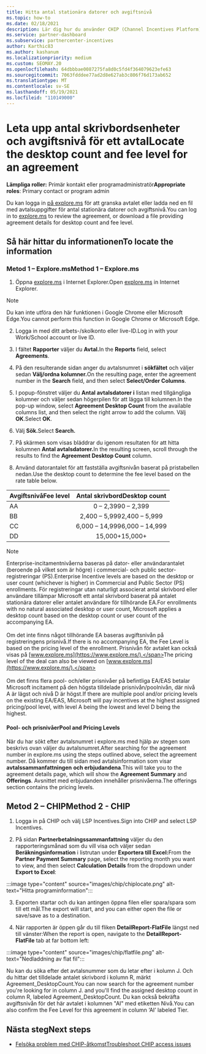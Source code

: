 ```yaml
---
title: Hitta antal stationära datorer och avgiftsnivå
ms.topic: how-to
ms.date: 02/18/2021
description: Lär dig hur du använder CHIP (Channel Incentives Platform) för att hitta information om antal skrivbord och avgifter för ett avtal.
ms.service: partner-dashboard
ms.subservice: partnercenter-incentives
author: Karthic83
ms.author: kashanum
ms.localizationpriority: medium
ms.custom: SEOMAY.20
ms.openlocfilehash: 64dbbbae0087275fa8d0c5fd4f364079623efe63
ms.sourcegitcommit: 7063fdddee77ad2d8e627ab3c806f76d173ab652
ms.translationtype: MT
ms.contentlocale: sv-SE
ms.lasthandoff: 05/19/2021
ms.locfileid: "110149000"
---
```

# <a name="locate-the-desktop-count-and-fee-level-for-an-agreement"></a><span data-ttu-id="30e41-103">Leta upp antal skrivbordsenheter och avgiftsnivå för ett avtal</span><span class="sxs-lookup"><span data-stu-id="30e41-103">Locate the desktop count and fee level for an agreement</span></span>

<span data-ttu-id="30e41-104">**Lämpliga roller:** Primär kontakt eller programadministratör</span><span class="sxs-lookup"><span data-stu-id="30e41-104">**Appropriate roles**: Primary contact or program admin</span></span>

<span data-ttu-id="30e41-105">Du kan logga in [på explore.ms](https://www.explore.ms/) för att granska avtalet eller ladda ned en fil med avtalsuppgifter för antal stationära datorer och avgiftsnivå.</span><span class="sxs-lookup"><span data-stu-id="30e41-105">You can log in to [explore.ms](https://www.explore.ms/) to review the agreement, or download a file providing agreement details for desktop count and fee level.</span></span>

## <a name="to-locate-the-information"></a><span data-ttu-id="30e41-106">Så här hittar du informationen</span><span class="sxs-lookup"><span data-stu-id="30e41-106">To locate the information</span></span>

### <a name="method-1--explorems"></a><span data-ttu-id="30e41-107">Metod 1 – Explore.ms</span><span class="sxs-lookup"><span data-stu-id="30e41-107">Method 1 – Explore.ms</span></span>

1. <span data-ttu-id="30e41-108">Öppna [explore.ms](https://www.explore.ms/) i Internet Explorer.</span><span class="sxs-lookup"><span data-stu-id="30e41-108">Open [explore.ms](https://www.explore.ms/) in Internet Explorer.</span></span> 

>[!Note]
><span data-ttu-id="30e41-109">Du kan inte utföra den här funktionen i Google Chrome eller Microsoft Edge.</span><span class="sxs-lookup"><span data-stu-id="30e41-109">You cannot perform this function in Google Chrome or Microsoft Edge.</span></span>

2. <span data-ttu-id="30e41-110">Logga in med ditt arbets-/skolkonto eller live-ID.</span><span class="sxs-lookup"><span data-stu-id="30e41-110">Log in with your Work/School account or live ID.</span></span>  

3. <span data-ttu-id="30e41-111">I fältet **Rapporter** väljer du **Avtal.**</span><span class="sxs-lookup"><span data-stu-id="30e41-111">In the **Reports** field, select **Agreements**.</span></span>

4. <span data-ttu-id="30e41-112">På den resulterande sidan anger du avtalsnumret i **sökfältet** och väljer sedan **Välj/ordna kolumner.**</span><span class="sxs-lookup"><span data-stu-id="30e41-112">On the resulting page, enter the agreement number in the **Search** field, and then select **Select/Order Columns**.</span></span>

5. <span data-ttu-id="30e41-113">I popup-fönstret väljer du **Antal avtalsdatorer i** listan med tillgängliga kolumner och väljer sedan högerpilen för att lägga till kolumnen.</span><span class="sxs-lookup"><span data-stu-id="30e41-113">In the pop-up window, select **Agreement Desktop Count** from the available columns list, and then select the right arrow to add the column.</span></span> <span data-ttu-id="30e41-114">Välj **OK**.</span><span class="sxs-lookup"><span data-stu-id="30e41-114">Select **OK**.</span></span>

6. <span data-ttu-id="30e41-115">Välj **Sök.**</span><span class="sxs-lookup"><span data-stu-id="30e41-115">Select **Search.**</span></span>

7. <span data-ttu-id="30e41-116">På skärmen som visas bläddrar du igenom resultaten för att hitta kolumnen **Antal avtalsdatorer.**</span><span class="sxs-lookup"><span data-stu-id="30e41-116">In the resulting screen, scroll through the results to find the **Agreement Desktop Count** column.</span></span> 

8. <span data-ttu-id="30e41-117">Använd datorantalet för att fastställa avgiftsnivån baserat på pristabellen nedan.</span><span class="sxs-lookup"><span data-stu-id="30e41-117">Use the desktop count to determine the fee level based on the rate table below.</span></span>  

| <span data-ttu-id="30e41-118">Avgiftsnivå</span><span class="sxs-lookup"><span data-stu-id="30e41-118">Fee level</span></span> | <span data-ttu-id="30e41-119">Antal skrivbord</span><span class="sxs-lookup"><span data-stu-id="30e41-119">Desktop count</span></span> |
| ------ | :-----------: |
|  <span data-ttu-id="30e41-120">A</span><span class="sxs-lookup"><span data-stu-id="30e41-120">A</span></span> | <span data-ttu-id="30e41-121">0 – 2,399</span><span class="sxs-lookup"><span data-stu-id="30e41-121">0 – 2,399</span></span>    |
|  <span data-ttu-id="30e41-122">B</span><span class="sxs-lookup"><span data-stu-id="30e41-122">B</span></span> | <span data-ttu-id="30e41-123">2,400 – 5,999</span><span class="sxs-lookup"><span data-stu-id="30e41-123">2,400 – 5,999</span></span>    |
|  <span data-ttu-id="30e41-124">C</span><span class="sxs-lookup"><span data-stu-id="30e41-124">C</span></span> | <span data-ttu-id="30e41-125">6,000 – 14,999</span><span class="sxs-lookup"><span data-stu-id="30e41-125">6,000 – 14,999</span></span>    |
|  <span data-ttu-id="30e41-126">D</span><span class="sxs-lookup"><span data-stu-id="30e41-126">D</span></span> | <span data-ttu-id="30e41-127">15,000+</span><span class="sxs-lookup"><span data-stu-id="30e41-127">15,000+</span></span>   |

>[!NOTE]
><span data-ttu-id="30e41-128">Enterprise-incitamentnivåerna baseras på dator- eller användarantalet (beroende på vilket som är högre) i commercial- och public sector-registreringar (PS).</span><span class="sxs-lookup"><span data-stu-id="30e41-128">Enterprise Incentive levels are based on the desktop or user count (whichever is higher) in Commercial and Public Sector (PS) enrollments.</span></span> <span data-ttu-id="30e41-129">För registreringar utan naturligt associerat antal skrivbord eller användare tillämpar Microsoft ett antal skrivbord baserat på antalet stationära datorer eller antalet användare för tillhörande EA.</span><span class="sxs-lookup"><span data-stu-id="30e41-129">For enrollments with no natural associated desktop or user count, Microsoft applies a desktop count based on the desktop count or user count of the accompanying EA.</span></span> <br><br><span data-ttu-id="30e41-130">Om det inte finns något tillhörande EA baseras avgiftsnivån på registreringens prisnivå.</span><span class="sxs-lookup"><span data-stu-id="30e41-130">If there is no accompanying EA, the Fee Level is based on the pricing level of the enrollment.</span></span> <span data-ttu-id="30e41-131">Prisnivån för avtalet kan också visas på [www.explore.ms](https://www.explore.ms/).</span><span class="sxs-lookup"><span data-stu-id="30e41-131">The pricing level of the deal can also be viewed on [www.explore.ms](https://www.explore.ms/).</span></span> <br><br><span data-ttu-id="30e41-132">Om det finns flera pool- och/eller prisnivåer på befintliga EA/EAS betalar Microsoft incitament på den högsta tilldelade prisnivån/poolnivån, där nivå A är lägst och nivå D är högst.</span><span class="sxs-lookup"><span data-stu-id="30e41-132">If there are multiple pool and/or pricing levels on the existing EA/EAS,  Microsoft will pay incentives at the highest assigned pricing/pool level, with level A being the lowest and level D being the highest.</span></span>

#### <a name="pool-and-pricing-levels"></a><span data-ttu-id="30e41-133">Pool- och prisnivåer</span><span class="sxs-lookup"><span data-stu-id="30e41-133">Pool and Pricing Levels</span></span>

<span data-ttu-id="30e41-134">När du har sökt efter avtalsnumret i explore.ms med hjälp av stegen som beskrivs ovan väljer du avtalsnumret.</span><span class="sxs-lookup"><span data-stu-id="30e41-134">After searching for the agreement number in explore.ms using the steps outlined above, select the agreement number.</span></span> <span data-ttu-id="30e41-135">Då kommer du till sidan med avtalsinformation som visar **avtalssammanfattningen** **och erbjudandena**.</span><span class="sxs-lookup"><span data-stu-id="30e41-135">This will take you to the agreement details page, which will show the **Agreement Summary** and **Offerings**.</span></span> <span data-ttu-id="30e41-136">Avsnittet med erbjudanden innehåller prisnivåerna.</span><span class="sxs-lookup"><span data-stu-id="30e41-136">The offerings section contains the pricing levels.</span></span>

## <a name="method-2---chip"></a><span data-ttu-id="30e41-137">Metod 2 – CHIP</span><span class="sxs-lookup"><span data-stu-id="30e41-137">Method 2 - CHIP</span></span>

1. <span data-ttu-id="30e41-138">Logga in på CHIP och välj LSP Incentives.</span><span class="sxs-lookup"><span data-stu-id="30e41-138">Sign into CHIP and select LSP Incentives.</span></span>

2. <span data-ttu-id="30e41-139">På sidan **Partnerbetalningssammanfattning** väljer du den rapporteringsmånad som du vill visa och väljer sedan **Beräkningsinformation** i listrutan under **Exportera till Excel:**</span><span class="sxs-lookup"><span data-stu-id="30e41-139">From the **Partner Payment Summary** page, select the reporting month you want to view, and then select **Calculation Details** from the dropdown under **Export to Excel**:</span></span>

:::image type="content" source="images/chip/chiplocate.png" alt-text="Hitta programinformation":::

3. <span data-ttu-id="30e41-141">Exporten startar och du kan antingen öppna filen eller spara/spara som till ett mål.</span><span class="sxs-lookup"><span data-stu-id="30e41-141">The export will start, and you can either open the file or save/save as to a destination.</span></span>

4. <span data-ttu-id="30e41-142">När rapporten är öppen går du till fliken **DetailReport-FlatFile** längst ned till vänster:</span><span class="sxs-lookup"><span data-stu-id="30e41-142">When the report is open, navigate to the **DetailReport-FlatFile** tab at far bottom left:</span></span>

:::image type="content" source="images/chip/flatfile.png" alt-text="Nedladdning av flat fil":::

<span data-ttu-id="30e41-144">Nu kan du söka efter det avtalsnummer som du letar efter i kolumn J. Och du hittar det tilldelade antalet skrivbord i kolumn R, märkt Agreement_DesktopCount.</span><span class="sxs-lookup"><span data-stu-id="30e41-144">You can now search for the agreement number you're looking for in column J. and you'll find the assigned desktop count in column R, labeled Agreement_DesktopCount.</span></span> <span data-ttu-id="30e41-145">Du kan också bekräfta avgiftsnivån för det här avtalet i kolumnen "AI" med etiketten Nivå.</span><span class="sxs-lookup"><span data-stu-id="30e41-145">You can also confirm the Fee Level for this agreement in column ‘AI’ labeled Tier.</span></span>

## <a name="next-steps"></a><span data-ttu-id="30e41-146">Nästa steg</span><span class="sxs-lookup"><span data-stu-id="30e41-146">Next steps</span></span>

- [<span data-ttu-id="30e41-147">Felsöka problem med CHIP-åtkomst</span><span class="sxs-lookup"><span data-stu-id="30e41-147">Troubleshoot CHIP access issues</span></span>](chip-access-trouble.md)
